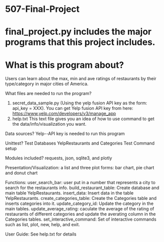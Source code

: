 # 507-Final-Project

# final_project.py includes the major programs that this project includes.

# What is this program about?
Users can learn about the max, min and ave ratings of restaurants by their type/category in major cities of America. 

What files are needed to run the program?
1. secret_data_sample.py (Using the yelp fusion API key as the form: api_key = XXX).
  You can get Yelp fusion API key from here: https://www.yelp.com/developers/v3/manage_app
2. help.txt
  This text file gives you an idea of how to use command to get the data/info/visualization you want.

Data sources?
Yelp--API key is needed to run this program

Unittest?
Test Databases YelpRestaurants and Categories
Test Command setup

Modules included?
requests, json, sqlite3, and plotly

Presentation/Visualization:
a list and three plot forms: bar chart, pie chart and donut chart

Functions:
user_search_bar: user put in a number that represents a city to search for the restaurants info.
build_restaurant_table: Create database and main table YelpRestaurants.
insert_data: Insert data in the table YelpRestaurants.
create_categories_table: Create the Categories table and inserts categories into it.
update_category_id: Update the category in the main tables.
update_average_rating: caculate the average of the rating of restaurants of different categories and update the averating column in the Categories tables.
set_interactive_command: Set of interactive commands such as list, plot, new, help, and exit.

User Guide: See help.txt for details 

